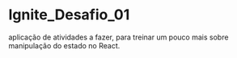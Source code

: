 # Ignite_Desafio_01
aplicação de atividades a fazer, para treinar um pouco mais sobre manipulação do estado no React.
